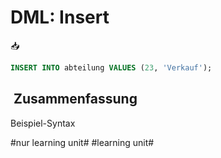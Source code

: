 # DML: Insert
📥

```sql
INSERT INTO abteilung VALUES (23, 'Verkauf');
```

##  Zusammenfassung
Beispiel-Syntax

#nur learning unit# #learning unit#